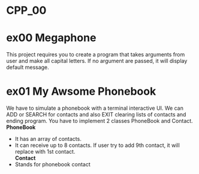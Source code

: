 # CPP_00
# ex00 Megaphone
This project requires you to create a program that takes arguments from user and make all capital letters. If no argument are passed, it will display default message.
# ex01 My Awsome Phonebook
We have to simulate a phonebook with a terminal interactive UI. We can ADD or SEARCH for contacts and also EXIT clearing lists of contacts and ending program.
You have to implement 2 classes PhoneBook and Contact. <br>
**PhoneBook**
+ It has an array of contacts.
+ It can receive up to 8 contacts. If user try to add 9th contact, it will replace with 1st contact. <br>
**Contact**
+ Stands for phonebook contact
